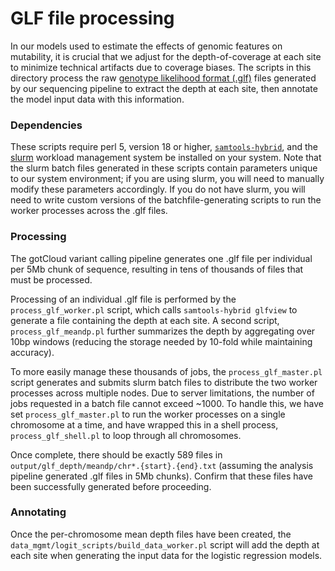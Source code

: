 # GLF file processing

In our models used to estimate the effects of genomic features on mutability, it is crucial that we adjust for the depth-of-coverage at each site to minimize technical artifacts due to coverage biases. The scripts in this directory process the raw [genotype likelihood format (.glf)](http://genome.sph.umich.edu/wiki/GLF) files generated by our sequencing pipeline to extract the depth at each site, then annotate the model input data with this information.

### Dependencies
These scripts require perl 5, version 18 or higher, [`samtools-hybrid`](https://github.com/statgen/samtools-0.1.7a-hybrid), and the [slurm](http://slurm.schedmd.com/slurm.html) workload management system be installed on your system. Note that the slurm batch files generated in these scripts contain parameters unique to our system environment; if you are using slurm, you will need to manually modify these parameters accordingly. If you do not have slurm, you will need to write custom versions of the batchfile-generating scripts to run the worker processes across the .glf files.

### Processing
The gotCloud variant calling pipeline generates one .glf file per individual per 5Mb chunk of sequence, resulting in tens of thousands of files that must be processed.

Processing of an individual .glf file is performed by the `process_glf_worker.pl` script, which calls `samtools-hybrid glfview` to generate a file containing the depth at each site. A second script, `process_glf_meandp.pl` further summarizes the depth by aggregating over 10bp windows (reducing the storage needed by 10-fold while maintaining accuracy).

To more easily manage these thousands of jobs, the `process_glf_master.pl` script generates and submits slurm batch files to distribute the two worker processes across multiple nodes. Due to server limitations, the number of jobs requested in a batch file cannot exceed ~1000. To handle this, we have set `process_glf_master.pl` to run the worker processes on a single chromosome at a time, and have wrapped this in a shell process, `process_glf_shell.pl` to loop through all chromosomes.

Once complete, there should be exactly 589 files in `output/glf_depth/meandp/chr*.{start}.{end}.txt` (assuming the analysis pipeline generated .glf files in 5Mb chunks). Confirm that these files have been successfully generated before proceeding.

### Annotating
Once the per-chromosome mean depth files have been created, the `data_mgmt/logit_scripts/build_data_worker.pl` script will add the depth at each site when generating the input data for the logistic regression models.
